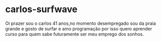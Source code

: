 # carlos-surfwave
Oi prazer sou o carlos 41 anos,no momento desempregado sou da praia grande e gosto de surfar e amo programação por isso quero aprender curso para quem sabe futuramente ser meu emprego dos sonhos.
